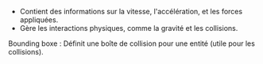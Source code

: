 - Contient des informations sur la vitesse, l'accélération, et les forces appliquées.
- Gère les interactions physiques, comme la gravité et les collisions.

Bounding boxe :  Définit une boîte de collision pour une entité (utile pour les collisions).
